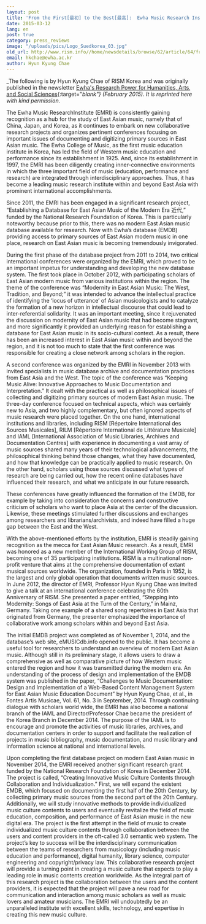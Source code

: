 ```yaml
---
layout: post
title: 'From the First[最初] to the Best[最高]:  Ewha Music Research Institute'
date: 2015-03-12
lang: en
post: true
category: press_reviews
image: "/uploads/pics/Logo_Suedkorea_03.jpg"
old_url: http://www.rism.info//home/newsdetails/browse/62/article/64/from-the-first-to-the-best-ewha-music-research-institute.html
email: hkchae@ewha.ac.kr
author: Hyun Kyung Chae
---
```



_The following is by Hyun Kyung Chae of RISM Korea and was originally published in the newsletter [Ewha's Research Power for Humanities, Arts, and Social Sciences](http://researchpower1.ewha.ac.kr/bbs/board.php?bo_table=2015s&wr_id=7){:target="_blank"} (February 2015). It is reprinted here with kind permission._

The Ewha Music ResearchInstitute (EMRI) is consistently gaining recognition as a hub for the study of East Asian music, namely that of China, Japan, and Korea, as it continues to embark on new collaborative research projects and organizes pertinent conferences focusing on important issues of documenting and digitizing primary sources in East Asian music. The Ewha College of Music, as the first music education institute in Korea, has led the field of Western music education and performance since its establishment in 1925. And, since its establishment in 1997, the EMRI has been diligently creating inner-connective environments in which the three important field of music (education, performance and research) are integrated through interdisciplinary approaches. Thus, it has become a leading music research institute within and beyond East Asia with prominent international accomplishments.

Since 2011, the EMRI has been engaged in a significant research project, “Establishing a Database for East Asian Music of the Modern Era 近代,” funded by the National Research Foundation of Korea. This is particularly noteworthy because prior to this, there was no modern East Asian music database available for research. Now with Ewha’s database (EMDB) providing access to primary sources of East Asian modern music in one place, research on East Asian music is becoming tremendously invigorated.

During the first phase of the database project from 2011 to 2014, two critical international conferences were organized by the EMRI, which proved to be an important impetus for understanding and developing the new database system. The first took place in October 2012, with participating scholars of East Asian modern music from various institutions within the region. The theme of the conference was “Modernity in East Asian Music: The West, Tradition, and Beyond;” it was intended to advance the intellectual practice of identifying the ‘locus of utterance’ of Asian musicologists and to catalyze the formation of a new horizon in intellectual discourse that could lead to inter-referential solidarity. It was an important meeting, since it rejuvenated the discussion on modernity of East Asian music that had become stagnant, and more significantly it provided an underlying reason for establishing a database for East Asian music in its socio-cultural context. As a result, there has been an increased interest in East Asian music within and beyond the region, and it is not too much to state that the first conference was responsible for creating a close network among scholars in the region.

A second conference was organized by the EMRI in November 2013 with invited specialists in music database archive and documentation practices from East Asia and the West. The topic of the conference was “Keeping Music Alive: Innovative Approaches to Music Documentation and Interpretation.” It dealt with the practical as well as philosophical issues of collecting and digitizing primary sources of modern East Asian music. The three-day conference focused on technical aspects, which was certainly new to Asia, and two highly complementary, but often ignored aspects of music research were placed together. On the one hand, international institutions and libraries, including RISM [Répertoire International des Sources Musicales], RILM [Répertoire International de Littérature Musicale] and IAML [International Association of Music Libraries, Archives and Documentation Centres] with experience in documenting a vast array of music sources shared many years of their technological advancements, the philosophical thinking behind those changes, what they have documented, and how that knowledge can be practically applied to music research. On the other hand, scholars using those sources discussed what types of research are being carried out, how the recent online databases have influenced their research, and what we anticipate in our future research.

These conferences have greatly influenced the formation of the EMDB, for example by taking into consideration the concerns and constructive criticism of scholars who want to place Asia at the center of the discussion. Likewise, these meetings stimulated further discussions and exchanges among researchers and librarians/archivists, and indeed have filled a huge gap between the East and the West.

With the above-mentioned efforts by the institution, EMRI is steadily gaining recognition as the mecca for East Asian Music research. As a result, EMRI was honored as a new member of the International Working Group of RISM, becoming one of 35 participating institutions. RISM is a multinational non-profit venture that aims at the comprehensive documentation of extant musical sources worldwide. The organization, founded in Paris in 1952, is the largest and only global operation that documents written music sources. In June 2012, the director of EMRI, Professor Hyun Kyung Chae was invited to give a talk at an international conference celebrating the 60th Anniversary of RISM. She presented a paper entitled, “Stepping into Modernity: Songs of East Asia at the Turn of the Century,” in Mainz, Germany. Taking one example of a shared song repertoires in East Asia that originated from Germany, the presenter emphasized the importance of collaborative work among scholars within and beyond East Asia.

The initial EMDB project was completed as of November 1, 2014, and the database’s web site, eMUSICdb.info opened to the public. It has become a useful tool for researchers to understand an overview of modern East Asian music. Although still in its preliminary stage, it allows users to draw a comprehensive as well as comparative picture of how Western music entered the region and how it was transmitted during the modern era. An understanding of the process of design and implementation of the EMDB system was published in the paper, “Challenges to Music Documentation: Design and Implementation of a Web-Based Content Management System for East Asian Music Education Document” by Hyun Kyung Chae, et al., in Fontes Artis Musicae, Vol. 61, No. 3 in September, 2014. Through continuing dialogue with scholars world wide, the EMRI has also become a national branch of the IAML and Director/Professor Chae became the president of the Korea Branch in December 2014. The purpose of the IAML is to encourage and promote the activities of music libraries, archives, and documentation centers in order to support and facilitate the realization of projects in music bibliography, music documentation, and music library and information science at national and international levels.

Upon completing the first database project on modern East Asian music in November 2014, the EMRI received another significant research grant funded by the National Research Foundation of Korea in December 2014. The project is called, “Creating Innovative Music Culture Contents through Collaboration and Individualization.” First, we will expand the existent EMDB, which focused on documenting the first half of the 20th Century, by collecting primary music sources from the second part of the 20th Century. Additionally, we will study innovative methods to provide individualized music culture contents to users and eventually revitalize the field of music education, composition, and performance of East Asian music in the new digital era. The project is the first attempt in the field of music to create individualized music culture contents through collaboration between the users and content providers in the oft-called 3.0 semantic web system. The project’s key to success will be the interdisciplinary communication between the teams of researchers from musicology (including music education and performance), digital humanity, library science, computer engineering and copyright/privacy law. This collaborative research project will provide a turning point in creating a music culture that expects to play a leading role in music contents creation worldwide. As the integral part of this research project is the collaboration between the users and the content providers, it is expected that the project will pave a new road for communication and interaction among music scholars as well as music lovers and amateur musicians. The EMRI will undoubtedly be an unparalleled institute with excellent skills, technology, and expertise in creating this new music culture.



<script type="text/javascript">var switchTo5x=true;</script><script type="text/javascript" src="http://w.sharethis.com/button/buttons.js"></script><script type="text/javascript">stLight.options({publisher: "9b601438-1ce1-49d8-bfd7-9cff5df54c17", doNotHash: false, doNotCopy: false, hashAddressBar: false});</script>